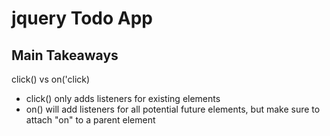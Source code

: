 # jquery Todo App

## Main Takeaways

click() vs on('click)

- click() only adds listeners for existing elements
- on() will add listeners for all potential future elements, but make sure to attach "on" to a parent element